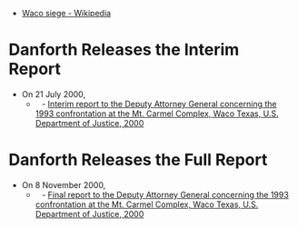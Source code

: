 - [Waco siege - Wikipedia](https://en.wikipedia.org/wiki/Waco_siege)

# Danforth Releases the Interim Report
- On 21 July 2000,
	- ` ` - [Interim report to the Deputy Attorney General concerning the 1993 confrontation at the Mt. Carmel Complex, Waco Texas, U.S. Department of Justice, 2000](https://upload.wikimedia.org/wikipedia/commons/e/ef/Danforthreport-Interim.pdf)
# Danforth Releases the Full Report
- On 8 November 2000,
	- ` ` - [Final report to the Deputy Attorney General concerning the 1993 confrontation at the Mt. Carmel Complex, Waco Texas, U.S. Department of Justice, 2000](https://upload.wikimedia.org/wikipedia/commons/8/85/Danforthreport-final.pdf)